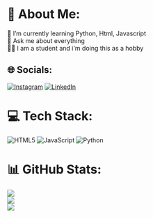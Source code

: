 # 💫 About Me:
🌱 I’m currently learning Python, Html, Javascript<br>💬 Ask me about everything<br>👨‍💻 I am a student and i'm doing this as a hobby


## 🌐 Socials:
[![Instagram](https://img.shields.io/badge/Instagram-%23E4405F.svg?logo=Instagram&logoColor=white)](https://instagram.com/09u2h4n) [![LinkedIn](https://img.shields.io/badge/LinkedIn-%230077B5.svg?logo=linkedin&logoColor=white)](https://linkedin.com/in/oğuzhan-yılmaz-ba0691249/) 

# 💻 Tech Stack:
![HTML5](https://img.shields.io/badge/html5-%23E34F26.svg?style=flat&logo=html5&logoColor=white) ![JavaScript](https://img.shields.io/badge/javascript-%23323330.svg?style=flat&logo=javascript&logoColor=%23F7DF1E) ![Python](https://img.shields.io/badge/python-3670A0?style=flat&logo=python&logoColor=ffdd54)
# 📊 GitHub Stats:
![](https://github-readme-stats.vercel.app/api?username=09u2h4n&theme=merko&hide_border=false&include_all_commits=true&count_private=false)<br/>
![](https://github-readme-streak-stats.herokuapp.com/?user=09u2h4n&theme=merko&hide_border=false)<br/>
![](https://github-readme-stats.vercel.app/api/top-langs/?username=09u2h4n&theme=merko&hide_border=false&include_all_commits=true&count_private=false&layout=compact)
